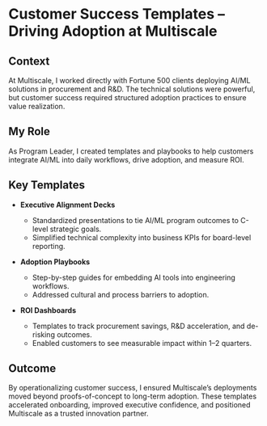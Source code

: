 # Customer Success Templates – Driving Adoption at Multiscale

## Context  
At Multiscale, I worked directly with Fortune 500 clients deploying AI/ML solutions in procurement and R&D. The technical solutions were powerful, but customer success required structured adoption practices to ensure value realization.  

## My Role  
As Program Leader, I created templates and playbooks to help customers integrate AI/ML into daily workflows, drive adoption, and measure ROI.  

## Key Templates  

- **Executive Alignment Decks**  
  - Standardized presentations to tie AI/ML program outcomes to C-level strategic goals.  
  - Simplified technical complexity into business KPIs for board-level reporting.  

- **Adoption Playbooks**  
  - Step-by-step guides for embedding AI tools into engineering workflows.  
  - Addressed cultural and process barriers to adoption.  

- **ROI Dashboards**  
  - Templates to track procurement savings, R&D acceleration, and de-risking outcomes.  
  - Enabled customers to see measurable impact within 1–2 quarters.  

## Outcome  
By operationalizing customer success, I ensured Multiscale’s deployments moved beyond proofs-of-concept to long-term adoption. These templates accelerated onboarding, improved executive confidence, and positioned Multiscale as a trusted innovation partner.  
